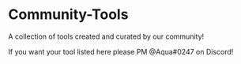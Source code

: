 # Community-Tools

A collection of tools created and curated by our community!

If you want your tool listed here please PM @Aqua#0247 on Discord!
